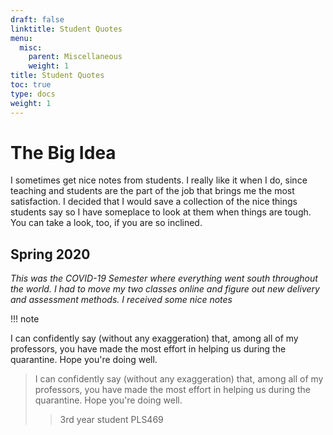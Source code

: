 ```yaml
---
draft: false
linktitle: Student Quotes
menu:
  misc:
    parent: Miscellaneous
    weight: 1
title: Student Quotes
toc: true
type: docs
weight: 1
---
```


# The Big Idea

I sometimes get nice notes from students. I really like it when I do, since teaching and students are the part of the job that brings me the most satisfaction. I decided that I would save a collection of the nice things students say so I have someplace to look at them when things are tough. You can take a look, too, if you are so inclined.

## Spring 2020

*This was the COVID-19 Semester where everything went south throughout the world. I had to move my two classes online and figure out new delivery and assessment methods. I received some nice notes*

!!! note

I can confidently say (without any exaggeration) that, among all of my professors, you have made the most effort in helping us during the quarantine. Hope you're doing well.


>I can confidently say (without any exaggeration) that, among all of my professors, you have made the most effort in helping us during the quarantine. Hope you're doing well.
>> 3rd year student PLS469


